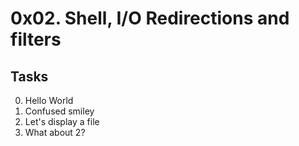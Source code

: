 # 0x02. Shell, I/O Redirections and filters
## Tasks
0. Hello World
1. Confused smiley
2. Let's display a file
3. What about 2?

